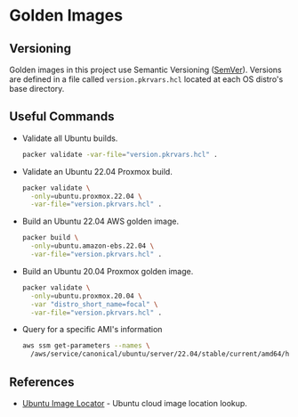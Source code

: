 # Golden Images

## Versioning

Golden images in this project use Semantic Versioning ([SemVer](https://semver.org/)). Versions are defined in a file
called `version.pkrvars.hcl` located at each OS distro's base directory.

## Useful Commands

*   Validate all Ubuntu builds.

    ```sh
    packer validate -var-file="version.pkrvars.hcl" .
    ```

*   Validate an Ubuntu 22.04 Proxmox build.

    ```sh
    packer validate \
      -only=ubuntu.proxmox.22.04 \
      -var-file="version.pkrvars.hcl" .
    ```

*   Build an Ubuntu 22.04 AWS golden image.

    ```sh
    packer build \
      -only=ubuntu.amazon-ebs.22.04 \
      -var-file="version.pkrvars.hcl" .
    ```

*   Build an Ubuntu 20.04 Proxmox golden image.

    ```sh
    packer validate \
      -only=ubuntu.proxmox.20.04 \
      -var "distro_short_name=focal" \
      -var-file="version.pkrvars.hcl" .
    ```

*   Query for a specific AMI's information

    ```sh
    aws ssm get-parameters --names \
      /aws/service/canonical/ubuntu/server/22.04/stable/current/amd64/hvm/ebs-gp2/ami-id
    ```

## References

*   [Ubuntu Image Locator](https://cloud-images.ubuntu.com/locator/) - Ubuntu cloud image location lookup.
